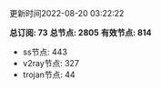 更新时间2022-08-20 03:22:22

**总订阅: 73**
**总节点: 2805**
**有效节点: 814**
- ss节点: 443
- v2ray节点: 327
- trojan节点: 44
